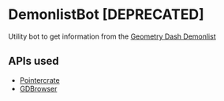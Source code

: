 # DemonlistBot [DEPRECATED]
Utility bot to get information from the [Geometry Dash Demonlist](https://pointercrate.com/)

## APIs used
- [Pointercrate](https://pointercrate.com/documentation/index)
- [GDBrowser](https://gdbrowser.com/api)
